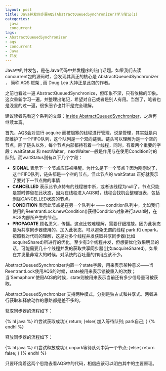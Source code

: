 ```yaml
---
layout: post
title: Java并发同步器AQS(AbstractQueuedSynchronizer)学习笔记(1)
categories:
  java
  concurrent
tags:
- AbstractQueuedSynchronizer
- aqs
- concurrent
- Java
- 并发
---
```


Java中的并发包，是在Java代码中并发程序的热门话题。如果我们去读concurrent包的源码时，会发现其真正的核心是 AbstractQueuedSynchronizer ， 简称 AQS 框架 , 而 Doug Lea 大神正是此包的作者。

之前也看过一遍 AbstractQueuedSynchronize，但印象不深，只有依稀的印象。这次重新学习一遍，并整理出笔记，希望对自己或者是别人有用。当然了，笔者也是浅显的过一遍，很多细节也并不是完全理解。

建议读者先看这个系列的文章：<a href="http://whitesock.iteye.com/blog/1336920">Inside AbstractQueuedSynchronizer</a>，之后再继续本篇。

首先，AQS会对进行 acquire 而被阻塞的线程进行管理，说是管理，其实就是内部维护了一个FIFO队列，这个队列是一个双向链表。链头可以理解为是一个空的节点，除了链头以外，每个节点内部都持有着一个线程，同时，有着两个重要的字段：waitStatus 和 nextWaiter。nextWaiter一般是作用与在使用Condition时的队列。而waitStatus则有以下几个字段：

<ul>
<li><strong>SIGNAL</strong> 表示下一个节点应该被唤醒。为什么是下一个节点？因为刚刚说了，这个FIFO队列，链头都是一个空的节点，但此节点的 waitStatus 正好就表示了要对下一节点做的事情</li>
<li><strong>CANCELLED</strong> 表示此节点持有的线程被中断，或者该线程为null了。节点只能是暂时停留在此状态，因为在线程进入AQS时，线程会找机会整理链表，包括删除CANCELLED状态的节点。</li>
<li><strong>CONDITION</strong> 表示此节点是在另一个队列中 —— condition队列中。比如我们使用的ReentrantLock.newCondition()获得Condition对象进行await时，在AQS内部所产生的节点。</li>
<li><strong>PROPAGATE</strong> 顾名思义，传播。这点比较难理解，需要仔细推敲。因为此状态是为共享同步器使用的。加入此状态，可以避免无谓的线程 park 和 unpark。按照我对代码的理解，这是对多个线程并发获取共享同步器(比如acquireShared)所进行的优化，至少有3个线程并发，但想要优化效果明显的话，可能需要几十个线程并发的获取共享同步器(比如acquireShared)，如果在并发量非常大的时候，对系统的吞吐量的作用应该不少。</li>
</ul>

AbstractQueuedSynchronizer内置一个state字段，用来表示某种意义——当ReentrantLock使用AQS的时候，state被用来表示锁被重入的次数；当'Semaphore'使用AQS的时候，state则被用来表示当前还有多少信号量可被获取。

AbstractQueuedSynchronizer 支持两种模式，分别是独占式和共享式。两者进行获取和释放动作的思路都是差不多的。

获取同步器的流程如下：

{% hl java %}
if(尝试获取成功){
  return;
}else{
  加入等待队列;
  park自己;
}
{% endhl %}

释放同步器的流程如下：

{% hl java %}
if(尝试释放成功){
  unpark等待队列中第一个节点;
}else{
  return false;
}
{% endhl %}

只要环绕着这两个思路去看AQS中的代码，相信应该可以明白其中的主要原理。

